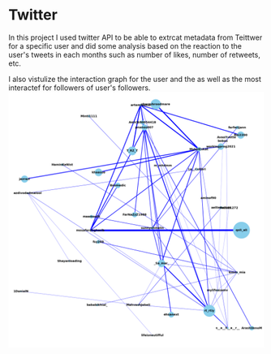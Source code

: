 # Twitter
In this project I used twitter API to be able to extrcat metadata from Teittwer for a specific user and did some analysis based on the reaction to the user's tweets in each months such as number of likes, number of retweets, etc.

I also vistulize the interaction graph for the user and the as well as the most interactef for followers of user's followers.
<img src='https://github.com/mahyak/Twitter/blob/main/readmeImages/graph.png'>
